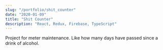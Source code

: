 ```yaml
---
slug: "/portfolio/shit_counter"
date: "2020-01-09"
title: "Shit Counter"
description: "React, Redux, Firebase, TypeScript"
---
```

Project for meter maintenance. Like how many days have passed since a drink of alcohol.

